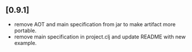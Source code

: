 ## [0.9.1]

- remove AOT and main specification from jar to make artifact more portable.
- remove main specification in project.clj and update README with new example.
